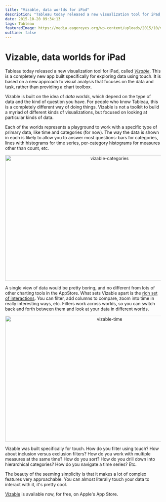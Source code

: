 ```yaml
---
title: "Vizable, data worlds for iPad"
description: "Tableau today released a new visualization tool for iPad, called Vizable. This is a completely new app built specifically for exploring data using touch. It is based on a new approach to visual analysis that focuses on the data and task, rather than providing a chart toolbox."
date: 2015-10-20 09:34:13
tags: Tableau
featuredImage: https://media.eagereyes.org/wp-content/uploads/2015/10/vizable-teaser.jpg
outline: false
---
```


# Vizable, data worlds for iPad

Tableau today released a new visualization tool for iPad, called <em><a href="http://vizable.tableau.com">Vizable</a></em>. This is a completely new app built specifically for exploring data using touch. It is based on a new approach to visual analysis that focuses on the data and task, rather than providing a chart toolbox.

Vizable is built on the idea of <em>data worlds</em>, which depend on the type of data and the kind of question you have. For people who know Tableau, this is a completely different way of doing things. Vizable is not a toolkit to build a myriad of different kinds of visualizations, but focused on looking at particular kinds of data.

Each of the worlds represents a playground to work with a specific type of primary data, like time and categories (for now). The way the data is shown in each is likely to allow you to answer most questions: bars for categories, lines with histograms for time series, per-category histograms for measures other than count, etc.

<p align="center"><img class="aligncenter size-full wp-image-9010" src="https://media.eagereyes.org/wp-content/uploads/2015/10/vizable-categories.jpg" alt="vizable-categories" width="660" height="406" /></p>

A single view of data would be pretty boring, and no different from lots of other charting tools in the AppStore. What sets Vizable apart is the <a href="http://vizable.tableau.com/how-to">rich set of interactions</a>. You can filter, add columns to compare, zoom into time in really interesting ways, etc. Filters work across worlds, so you can switch back and forth between them and look at your data in different worlds.

<p align="center"><img class="aligncenter size-full wp-image-9009" src="https://media.eagereyes.org/wp-content/uploads/2015/10/vizable-time.jpg" alt="vizable-time" width="660" height="406" /></p>

Vizable was built specifically for touch. How do you filter using touch? How about inclusion versus exclusion filters? How do you work with multiple measures at the same time? How do you sort? How do you drill down into hierarchical categories? How do you navigate a time series? Etc.

The beauty of the seeming simplicity is that it makes a lot of complex features very approachable. You can almost literally touch your data to interact with it, it's pretty cool.

<a href="http://vizable.tableau.com">Vizable</a> is available now, for free, on Apple's App Store.


<PostedBy />


